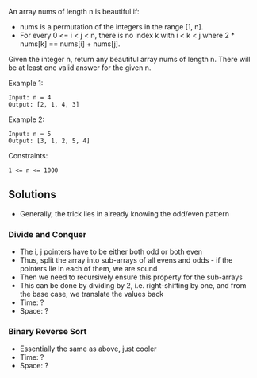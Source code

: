 An array nums of length n is beautiful if:

- nums is a permutation of the integers in the range [1, n].
- For every 0 <= i < j < n, there is no index k with i < k < j where 2 * nums[k] == nums[i] + nums[j].

Given the integer n, return any beautiful array nums of length n. There will be at least one valid answer for the given n.

Example 1:

    Input: n = 4
    Output: [2, 1, 4, 3]

Example 2:

    Input: n = 5
    Output: [3, 1, 2, 5, 4]

Constraints:

    1 <= n <= 1000

## Solutions
- Generally, the trick lies in already knowing the odd/even pattern

### Divide and Conquer
- The i, j pointers have to be either both odd or both even
- Thus, split the array into sub-arrays of all evens and odds - if the pointers lie in each of them, we are sound
- Then we need to recursively ensure this property for the sub-arrays
- This can be done by dividing by 2, i.e. right-shifting by one, and from the base case, we translate the values back
- Time: ?
- Space: ?

### Binary Reverse Sort
- Essentially the same as above, just cooler
- Time: ?
- Space: ?
